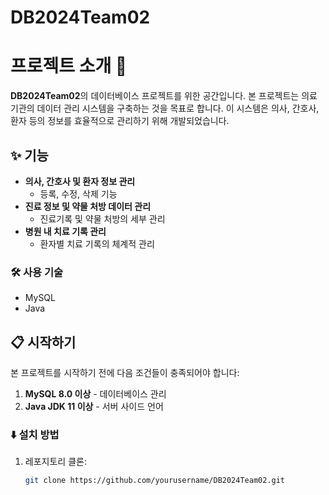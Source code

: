 # DB2024Team02
# 프로젝트 소개 :hospital:
**DB2024Team02**의 데이터베이스 프로젝트를 위한 공간입니다. 본 프로젝트는 의료 기관의 데이터 관리 시스템을 구축하는 것을 목표로 합니다. 이 시스템은 의사, 간호사, 환자 등의 정보를 효율적으로 관리하기 위해 개발되었습니다.

## :sparkles: 기능
- **의사, 간호사 및 환자 정보 관리**
  - 등록, 수정, 삭제 기능
- **진료 정보 및 약물 처방 데이터 관리**
  - 진료기록 및 약물 처방의 세부 관리
- **병원 내 치료 기록 관리**
  - 환자별 치료 기록의 체계적 관리

### :hammer_and_wrench: 사용 기술
- MySQL
- Java

## :clipboard: 시작하기
본 프로젝트를 시작하기 전에 다음 조건들이 충족되어야 합니다:

1. **MySQL 8.0 이상** - 데이터베이스 관리
2. **Java JDK 11 이상** - 서버 사이드 언어

### :arrow_down: 설치 방법
1. 레포지토리 클론:
   ```bash
   git clone https://github.com/yourusername/DB2024Team02.git

